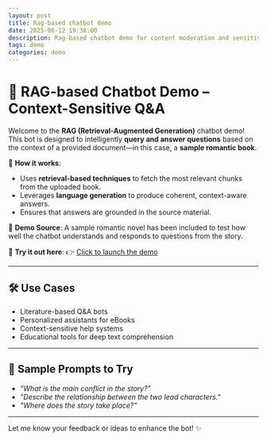 ```yaml
---
layout: post
title: Rag-based chatbot demo
date: 2025-06-12 19:38:00
description: Rag-based chatbot demo for content moderation and sensitivity
tags: demo
categories: demo
---
```



# 💬 RAG-based Chatbot Demo – Context-Sensitive Q\&A

Welcome to the **RAG (Retrieval-Augmented Generation)** chatbot demo!
This bot is designed to intelligently **query and answer questions** based on the context of a provided document—in this case, a **sample romantic book**.

🧠 **How it works**:

* Uses **retrieval-based techniques** to fetch the most relevant chunks from the uploaded book.
* Leverages **language generation** to produce coherent, context-aware answers.
* Ensures that answers are grounded in the source material.

📖 **Demo Source**:
A sample romantic novel has been included to test how well the chatbot understands and responds to questions from the story.

🚀 **Try it out here**:
👉 [Click to launch the demo](https://rag-chatbot-4wztcil2dtr5ff6tn6tjc2.streamlit.app/)

---

## 🛠️ Use Cases

* Literature-based Q\&A bots
* Personalized assistants for eBooks
* Context-sensitive help systems
* Educational tools for deep text comprehension

---

## 🧪 Sample Prompts to Try

* *"What is the main conflict in the story?"*
* *"Describe the relationship between the two lead characters."*
* *"Where does the story take place?"*

---

Let me know your feedback or ideas to enhance the bot! ✨

